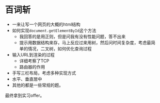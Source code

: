 # 百词斩

* 一来让写一个网页的大概的html结构
* 如何实现`document.getElementById`这个方法
  * 我回答的是用正则，但是问我有没有性能问题，答不出来
  * 提示用数据结构来存，马上反应过来用树，然后问时间复杂度，考虑最简单的情况，二叉树，如何优化查询过程
* 输入URL到渲染的过程
  * 详细考察了TCP
  * 路由器的作用
* 手写三栏布局，考虑多种实现方式
* 水平、垂直居中
* 其他的都是一些常规的题。


最终拿到实习offer。
